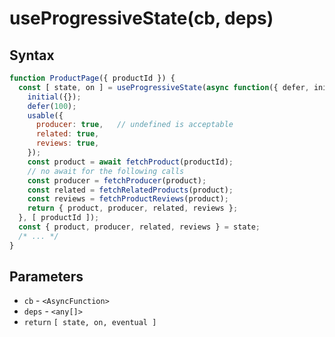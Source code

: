 # useProgressiveState(cb, deps)

## Syntax

```js
function ProductPage({ productId }) {
  const [ state, on ] = useProgressiveState(async function({ defer, initial, usable }) => {
    initial({});
    defer(100);
    usable({
      producer: true,   // undefined is acceptable
      related: true,    
      reviews: true,    
    });
    const product = await fetchProduct(productId);
    // no await for the following calls
    const producer = fetchProducer(product);  
    const related = fetchRelatedProducts(product);
    const reviews = fetchProductReviews(product);
    return { product, producer, related, reviews };
  }, [ productId ]);
  const { product, producer, related, reviews } = state;
  /* ... */
}
```

## Parameters

* `cb` - `<AsyncFunction>`
* `deps` - `<any[]>`
* `return` `[ state, on, eventual ]`
